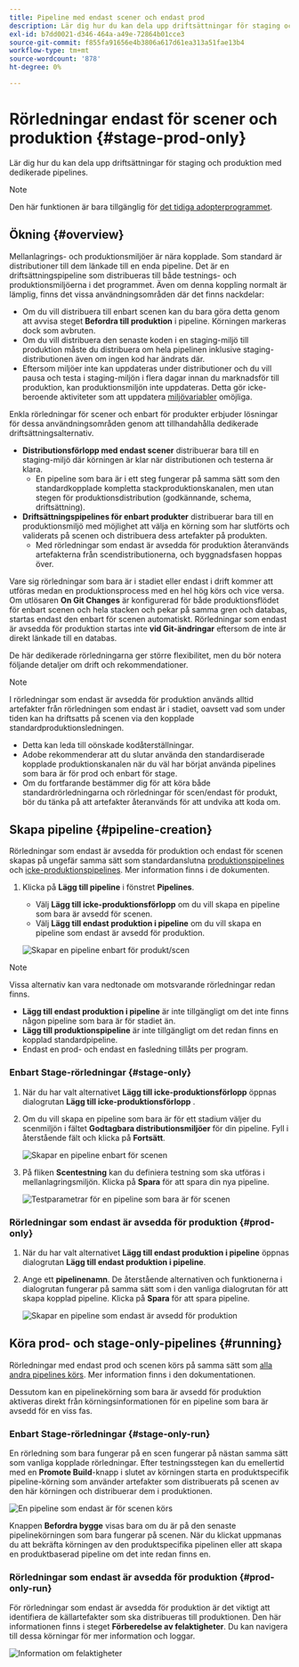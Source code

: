 ```yaml
---
title: Pipeline med endast scener och endast prod
description: Lär dig hur du kan dela upp driftsättningar för staging och produktion med dedikerade pipelines.
exl-id: b7dd0021-d346-464a-a49e-72864b01cce3
source-git-commit: f855fa91656e4b3806a617d61ea313a51fae13b4
workflow-type: tm+mt
source-wordcount: '878'
ht-degree: 0%

---
```


# Rörledningar endast för scener och produktion {#stage-prod-only}

Lär dig hur du kan dela upp driftsättningar för staging och produktion med dedikerade pipelines.

>[!NOTE]
>
>Den här funktionen är bara tillgänglig för [det tidiga adopterprogrammet](/help/release-notes/current.md#early-adoption).

## Ökning {#overview}

Mellanlagrings- och produktionsmiljöer är nära kopplade. Som standard är distributioner till dem länkade till en enda pipeline. Det är en driftsättningspipeline som distribueras till både testnings- och produktionsmiljöerna i det programmet. Även om denna koppling normalt är lämplig, finns det vissa användningsområden där det finns nackdelar:

* Om du vill distribuera till enbart scenen kan du bara göra detta genom att avvisa steget **Befordra till produktion** i pipeline. Körningen markeras dock som avbruten.
* Om du vill distribuera den senaste koden i en staging-miljö till produktion måste du distribuera om hela pipelinen inklusive staging-distributionen även om ingen kod har ändrats där.
* Eftersom miljöer inte kan uppdateras under distributioner och du vill pausa och testa i staging-miljön i flera dagar innan du marknadsför till produktion, kan produktionsmiljön inte uppdateras. Detta gör icke-beroende aktiviteter som att uppdatera [miljövariabler](/help/getting-started/build-environment.md#environment-variables) omöjliga.

Enkla rörledningar för scener och enbart för produkter erbjuder lösningar för dessa användningsområden genom att tillhandahålla dedikerade driftsättningsalternativ.

* **Distributionsförlopp med endast scener** distribuerar bara till en staging-miljö där körningen är klar när distributionen och testerna är klara.
   * En pipeline som bara är i ett steg fungerar på samma sätt som den standardkopplade kompletta stackproduktionskanalen, men utan stegen för produktionsdistribution (godkännande, schema, driftsättning).
* **Driftsättningspipelines för enbart produkter** distribuerar bara till en produktionsmiljö med möjlighet att välja en körning som har slutförts och validerats på scenen och distribuera dess artefakter på produkten.
   * Med rörledningar som endast är avsedda för produktion återanvänds artefakterna från scendistributionerna, och byggnadsfasen hoppas över.

Vare sig rörledningar som bara är i stadiet eller endast i drift kommer att utföras medan en produktionsprocess med en hel hög körs och vice versa. Om utlösaren **On Git Changes** är konfigurerad för både produktionsflödet för enbart scenen och hela stacken och pekar på samma gren och databas, startas endast den enbart för scenen automatiskt. Rörledningar som endast är avsedda för produktion startas inte **vid Git-ändringar** eftersom de inte är direkt länkade till en databas.

De här dedikerade rörledningarna ger större flexibilitet, men du bör notera följande detaljer om drift och rekommendationer.

>[!NOTE]
>
>I rörledningar som endast är avsedda för produktion används alltid artefakter från rörledningen som endast är i stadiet, oavsett vad som under tiden kan ha driftsatts på scenen via den kopplade standardproduktionsledningen.
>
>* Detta kan leda till oönskade kodåterställningar.
>* Adobe rekommenderar att du slutar använda den standardiserade kopplade produktionskanalen när du väl har börjat använda pipelines som bara är för prod och enbart för stage.
>* Om du fortfarande bestämmer dig för att köra både standardrörledningarna och rörledningar för scen/endast för produkt, bör du tänka på att artefakter återanvänds för att undvika att koda om.

## Skapa pipeline {#pipeline-creation}

Rörledningar som endast är avsedda för produktion och endast för scenen skapas på ungefär samma sätt som standardanslutna [produktionspipelines](/help/using/production-pipelines.md) och [icke-produktionspipelines](/help/using/non-production-pipelines.md). Mer information finns i de dokumenten.

1. Klicka på **Lägg till pipeline** i fönstret **Pipelines**.

   * Välj **Lägg till icke-produktionsförlopp** om du vill skapa en pipeline som bara är avsedd för scenen.
   * Välj **Lägg till endast produktion i pipeline** om du vill skapa en pipeline som endast är avsedd för produktion.

   ![Skapar en pipeline enbart för produkt/scen](/help/assets/configure-pipelines/prod-stage-pipelines.png)

>[!NOTE]
>
>Vissa alternativ kan vara nedtonade om motsvarande rörledningar redan finns.
>
>* **Lägg till endast produktion i pipeline** är inte tillgängligt om det inte finns någon pipeline som bara är för stadiet än.
>* **Lägg till produktionspipeline** är inte tillgängligt om det redan finns en kopplad standardpipeline.
>* Endast en prod- och endast en fasledning tillåts per program.

### Enbart Stage-rörledningar {#stage-only}

1. När du har valt alternativet **Lägg till icke-produktionsförlopp** öppnas dialogrutan **Lägg till icke-produktionsförlopp** .
1. Om du vill skapa en pipeline som bara är för ett stadium väljer du scenmiljön i fältet **Godtagbara distributionsmiljöer** för din pipeline. Fyll i återstående fält och klicka på **Fortsätt**.

   ![Skapar en pipeline enbart för scenen](/help/assets/configure-pipelines/stage-only.png)

1. På fliken **Scentestning** kan du definiera testning som ska utföras i mellanlagringsmiljön. Klicka på **Spara** för att spara din nya pipeline.

   ![Testparametrar för en pipeline som bara är för scenen](/help/assets/configure-pipelines/stage-only-test.png)

### Rörledningar som endast är avsedda för produktion {#prod-only}

1. När du har valt alternativet **Lägg till endast produktion i pipeline** öppnas dialogrutan **Lägg till endast produktion i pipeline**.
1. Ange ett **pipelinenamn**. De återstående alternativen och funktionerna i dialogrutan fungerar på samma sätt som i den vanliga dialogrutan för att skapa kopplad pipeline. Klicka på **Spara** för att spara pipeline.

   ![Skapar en pipeline som endast är avsedd för produktion](/help/assets/configure-pipelines/prod-only-pipeline.png)

## Köra prod- och stage-only-pipelines {#running}

Rörledningar med endast prod och scenen körs på samma sätt som [alla andra pipelines körs](/help/using/managing-pipelines.md#running-pipelines). Mer information finns i den dokumentationen.

Dessutom kan en pipelinekörning som bara är avsedd för produktion aktiveras direkt från körningsinformationen för en pipeline som bara är avsedd för en viss fas.

### Enbart Stage-rörledningar {#stage-only-run}

En rörledning som bara fungerar på en scen fungerar på nästan samma sätt som vanliga kopplade rörledningar. Efter testningsstegen kan du emellertid med en **Promote Build**-knapp i slutet av körningen starta en produktspecifik pipeline-körning som använder artefakter som distribuerats på scenen av den här körningen och distribuerar dem i produktionen.

![En pipeline som endast är för scenen körs](/help/assets/configure-pipelines/stage-only-pipeline-run.png)

Knappen **Befordra bygge** visas bara om du är på den senaste pipelinekörningen som bara fungerar på scenen. När du klickat uppmanas du att bekräfta körningen av den produktspecifika pipelinen eller att skapa en produktbaserad pipeline om det inte redan finns en.

### Rörledningar som endast är avsedda för produktion {#prod-only-run}

För rörledningar som endast är avsedda för produktion är det viktigt att identifiera de källartefakter som ska distribueras till produktionen. Den här informationen finns i steget **Förberedelse av felaktigheter**. Du kan navigera till dessa körningar för mer information och loggar.

![Information om felaktigheter](/help/assets/configure-pipelines/prod-only-pipeline-run.png)
